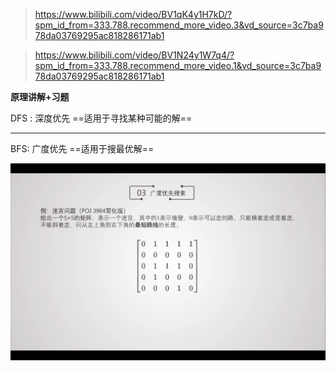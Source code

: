 > https://www.bilibili.com/video/BV1qK4y1H7kD/?spm_id_from=333.788.recommend_more_video.3&vd_source=3c7ba978da03769295ac818286171ab1

> https://www.bilibili.com/video/BV1N24y1W7q4/?spm_id_from=333.788.recommend_more_video.1&vd_source=3c7ba978da03769295ac818286171ab1

**原理讲解+习题**

DFS : 深度优先 ==适用于寻找某种可能的解==

---

BFS: 广度优先 ==适用于搜最优解==

![](https://raw.githubusercontent.com/Eviden0/WebPage-images/main/202404051748740.png)